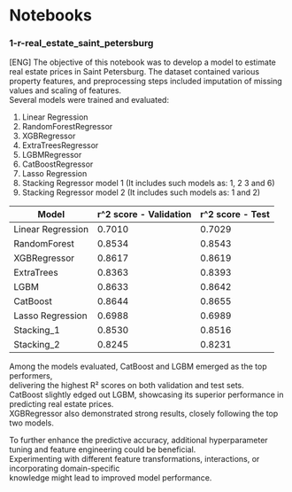 # Notebooks
### 1-r-real_estate_saint_petersburg
[ENG] The objective of this notebook was to develop a model to estimate real estate prices in Saint Petersburg.
The dataset contained various property features, and preprocessing steps included imputation of missing values and scaling of features.  
Several models were trained and evaluated:
1. Linear Regression
2. RandomForestRegressor
3. XGBRegressor
4. ExtraTreesRegressor
5. LGBMRegressor
6. CatBoostRegressor
7. Lasso Regression
8. Stacking Regressor model 1 (It includes such models as: 1, 2 3 and 6)
9. Stacking Regressor model 2 (It includes such models as: 1 and 2)

| Model               | r^2 score - Validation |  r^2 score - Test  |
|---------------------|------------------------|--------------------|
| Linear Regression   | 0.7010                 | 0.7029             |
| RandomForest        | 0.8534                 | 0.8543             |
| XGBRegressor        | 0.8617                 | 0.8619             |
| ExtraTrees          | 0.8363                 | 0.8393             |
| LGBM                | 0.8633                 | 0.8642             |
| CatBoost            | 0.8644                 | 0.8655             |
| Lasso Regression    | 0.6988                 | 0.6989             |
| Stacking_1          | 0.8530                 | 0.8516             |
| Stacking_2          | 0.8245                 | 0.8231             |


Among the models evaluated, CatBoost and LGBM emerged as the top performers,  
delivering the highest R² scores on both validation and test sets.   
CatBoost slightly edged out LGBM, showcasing its superior performance in predicting real estate prices.   
XGBRegressor also demonstrated strong results, closely following the top two models.

To further enhance the predictive accuracy, additional hyperparameter tuning and feature engineering could be beneficial.  
Experimenting with different feature transformations, interactions, or incorporating domain-specific   
knowledge might lead to improved model performance.

